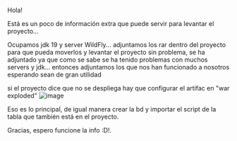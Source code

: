 Hola! 

Está es un poco de información extra que puede servir para levantar el proyecto...

Ocupamos jdk 19 y server WildFly... adjuntamos los rar dentro del proyecto para que pueda moverlos y levantar el proyecto sin problema, se ha adjuntado ya que 
como se sabe se ha tenido problemas con muchos servers y jdk... entonces adjuntamos los que nos han funcionado a nosotros esperando sean de gran utilidad 

si el proyecto dice que no se despliega hay que configurar el artifac en "war exploded" 
![image](https://github.com/user-attachments/assets/81fd1d6f-511f-4564-8dfa-7263d84a5d54)

Eso es lo principal, de igual manera crear la bd y importar el script de la tabla que también está en el proyecto.


Gracias, espero funcione la info :D!.
